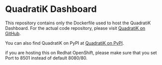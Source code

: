 # QuadratiK Dashboard

This repository contains only the Dockerfile used to host the QuadratiK Dashboard. For the actual code repository, please visit [QuadratiK on GitHub](https://github.com/rmj3197/QuadratiK). 

You can also find QuadratiK on PyPI at [QuadratiK on PyPI](https://pypi.org/project/QuadratiK/).

if you are hosting this on Redhat OpenShift, please make sure that you set Port to 8501 instead of default 8080/80. 

